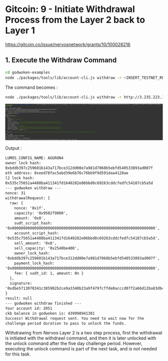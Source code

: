 # Gitcoin: 9 - Initiate Withdrawal Process from the Layer 2 back to Layer 1

https://gitcoin.co/issue/nervosnetwork/grants/10/100026216

## 1. Execute the Withdraw Command

```bash
cd godwoken-examples
node ./packages/tools/lib/account-cli.js withdraw -r <INSERT_TESTNET_RPC_URL> -p <YOUR_ETHEREUM_PRIVATE_KEY> -o <YOUR_LAYER_1_ADDRESS> -c <SHANNONS_AMOUNT>
```

The command becomes :
```bash
node ./packages/tools/lib/account-cli.js withdraw -r http://3.235.223.161:18114 -p 0xcde930b2d7425acd30909d7a89c89978921da051b1855d5f6a7b13ad44c970b2 -o ckt1qyqdrqjc2cr29wh9trxcrv43d59m4alvtzdqa3eupq -c 40000000000
```

![Withdrawal request](images/withdrawal_request.png)

Output :
```
LUMOS_CONFIG_NAME: AGGRON4
owner lock hash: 0xbddb397c259601b143a717bce312dd00e7a981d7068b5ebfd540533893ad007f
eth address: 0xeed78fac5abd39e6b76c76bb9f9d591daa4128ae
l2 lock hash: 0x535c75651a4488ba411341fd1640282e06bbd0c69263cddcfedfc54187cb5a5d
--- godwoken withdraw ---
nonce: 31
withdrawalRequest: {
  raw: {
    nonce: '0x1f',
    capacity: '0x9502f9000',
    amount: '0x0',
    sudt_script_hash: '0x0000000000000000000000000000000000000000000000000000000000000000',
    account_script_hash: '0x535c75651a4488ba411341fd1640282e06bbd0c69263cddcfedfc54187cb5a5d',
    sell_amount: '0x0',
    sell_capacity: '0x2540be400',
    owner_lock_hash: '0xbddb397c259601b143a717bce312dd00e7a981d7068b5ebfd540533893ad007f',
    payment_lock_hash: '0x0000000000000000000000000000000000000000000000000000000000000000',
    fee: { sudt_id: 1, amount: 0n }
  },
  signature: '0xdbe5713078341c385902b2ce9a3340b23a9f479fcffde8acccd07f2a66d12ba83db49a1e3b7a788b253debab2dd1c4228b6065ec0a619c908d381d715799d8b500'
}
result: null
--- godwoken withdraw finished ---
Your account id: 2051
ckb balance in godwoken is: 439998941381
Success! Withdrawal request sent. You need to wait now for the challenge period duration to pass to unlock the funds.
```

Withdrawing from Nervos Layer 2 is a two step process, first the withdrawal is initiated with the withdrawl command, and then it is later unlocked with the unlock command after the five day challenge period. However, executing the unlock command is part of the next task, and is not needed for this task.
